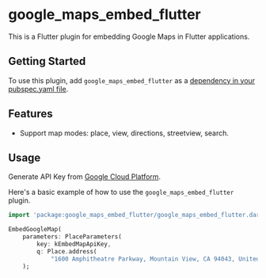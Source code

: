 # google_maps_embed_flutter

This is a Flutter plugin for embedding Google Maps in Flutter applications.

## Getting Started

To use this plugin, add `google_maps_embed_flutter` as a [dependency in your pubspec.yaml file](https://flutter.dev/platform-plugins/).

## Features

* Support map modes: place, view, directions, streetview, search.

## Usage

Generate API Key from [Google Cloud Platform](https://developers.google.com/maps/documentation/embed/get-api-key).

Here's a basic example of how to use the `google_maps_embed_flutter` plugin.

```dart
import 'package:google_maps_embed_flutter/google_maps_embed_flutter.dart';

EmbedGoogleMap(
    parameters: PlaceParameters(
        key: kEmbedMapApiKey,
        q: Place.address(
            "1600 Amphitheatre Parkway, Mountain View, CA 94043, United States")),
    );
```
